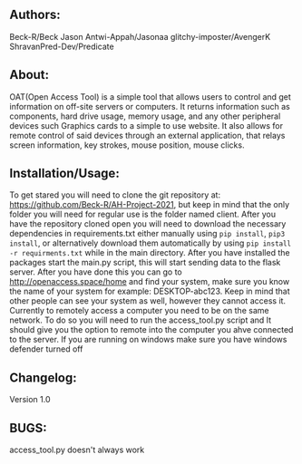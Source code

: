 ﻿## Authors:
Beck-R/Beck
Jason Antwi-Appah/Jasonaa
glitchy-imposter/AvengerK
ShravanPred-Dev/Predicate


## About:
OAT(Open Access Tool) is a simple tool that allows users to control and get information on off-site servers or computers. It returns information such as components, hard drive usage, memory usage, and any other peripheral devices such Graphics cards to a simple to use website. It also allows for remote control of said devices through an external application, that relays screen information, key strokes, mouse position, mouse clicks.

## Installation/Usage:
To get stared you will need to clone the git repository at: https://github.com/Beck-R/AH-Project-2021, but keep in mind that the only folder you will need for regular use is the folder named client. After you have the repository cloned open you will need to download the necessary dependencies in requirements.txt either manually using `pip install`, `pip3 install`, or alternatively download them automatically by using `pip install -r requirments.txt` while in the main directory. After you have installed the packages start the main.py script, this will start sending data to the flask server. After you have done this you can go to http://openaccess.space/home and find your system, make sure you know the name of your system for example: DESKTOP-abc123. Keep in mind that other people can see your system as well, however they cannot access it. Currently to remotely access a computer you need to be on the same network. To do so you will need to run the access_tool.py script and It should give you the option to remote into the computer you ahve connected to the server. If you are running on windows make sure you have windows defender turned off

## Changelog:
Version 1.0

## BUGS:
access_tool.py doesn't always work
